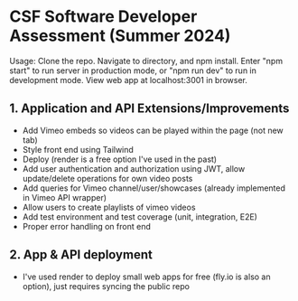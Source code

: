# CSF Software Developer Assessment (Summer 2024)

Usage: Clone the repo. Navigate to directory, and npm install. Enter "npm start" to run
server in production mode, or "npm run dev" to run in development mode. View
web app at localhost:3001 in browser.

## 1. Application and API Extensions/Improvements

-   Add Vimeo embeds so videos can be played within the page (not new tab)
-   Style front end using Tailwind
-   Deploy (render is a free option I've used in the past)
-   Add user authentication and authorization using JWT, allow update/delete operations
    for own video posts
-   Add queries for Vimeo channel/user/showcases (already implemented in Vimeo API wrapper)
-   Allow users to create playlists of vimeo videos
-   Add test environment and test coverage (unit, integration, E2E)
-   Proper error handling on front end

## 2. App & API deployment

-   I've used render to deploy small web apps for free (fly.io is also an option), just requires syncing the public repo
